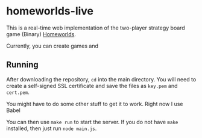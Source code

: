 # homeworlds-live

This is a real-time web implementation of the two-player strategy board game (Binary) [Homeworlds](https://www.looneylabs.com/games/homeworlds).

Currently, you can create games and 

## Running

After downloading the repository, `cd` into the main directory. You will need to create a self-signed SSL certificate and save the files as `key.pem` and `cert.pem`.

You might have to do some other stuff to get it to work. Right now I use Babel 

You can then use `make run` to start the server. If you do not have `make` installed, then just run `node main.js`.



